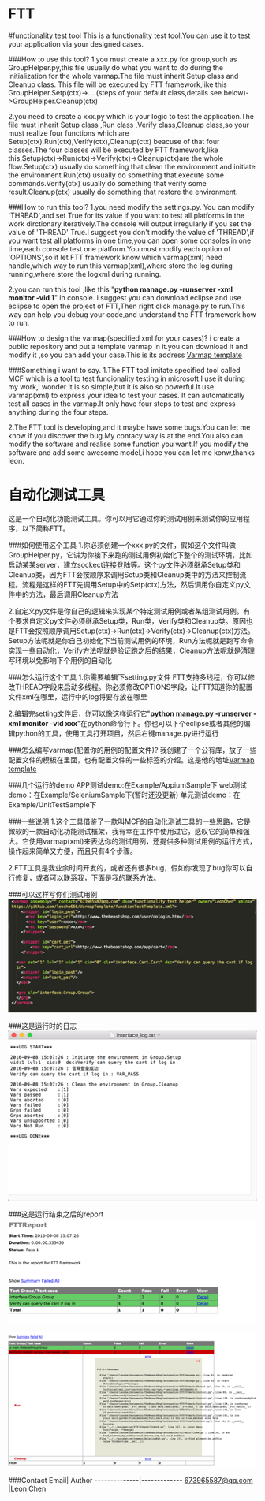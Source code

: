 FTT
==== 
#functionality test tool
This is a functionality test tool.You can use it to test your application via your designed cases.

###How to use this tool?
1.you must create a xxx.py for group,such as GroupHelper.py,this file usually do what you want to do during the initialization for the whole varmap.The file must inherit Setup class and Cleanup class. This file will be executed by FTT framework,like this GroupHelper.Setp(ctx)->....(steps of your default class,details see below)->GroupHelper.Cleanup(ctx)

2.you need to create a xxx.py which is your logic to test the application.The file must inherit Setup class ,Run class ,Verify class,Cleanup class,so your must realize four functions which are Setup(ctx),Run(ctx),Verify(ctx),Cleanup(ctx) beacuse of that four classes.The four classes will be executed by FTT framework,like this,Setup(ctx)->Run(ctx)->Verify(ctx)->Cleanup(ctx)are the whole flow.Setup(ctx) usually do something that clean the environment and initiate the environment.Run(ctx) usually do something that execute some commands.Verify(ctx) usually do something that verify some result.Cleanup(ctx) usually do something that restore the environment.

###How to run this tool?
1.you need modify the settings.py.
You can modify 'THREAD',and set True for its value if you want to test all platforms in the work dirctionary iteratively.The console will output irregularly if you set the value of 'THREAD' True.I suggest you don't modify the value of 'THREAD',if you want test all platforms in one time,you can open some consoles in one time,each console test one platform.You must modify each option of 'OPTIONS',so it let FTT framework know which varmap(xml) need handle,which way to run this varmap(xml),where store the log during running,where store the logxml during running.
 
2.you can run this tool ,like this "**python manage.py -runserver -xml monitor -vid 1**" in console. i suggest you can download eclipse and use eclipse to open the project of FTT,Then right click manage.py to run.This way can help you debug your code,and understand the FTT framework how to run.


###How to design the varmap(specified xml for your cases)?
i create a public repository and put a template varmap in it.you can download it and modify it ,so you can add your case.This is its address [Varmap template](https://github.com/leoche666/VarmapTemplate)
 
 
###Something i want to say.
1.The FTT tool imitate specified tool called MCF which is a tool to test funcionality testing in microsoft.I use it during my work,i wonder it is so simple,but it is also so powerful.It use varmap(xml) to express your idea to test your cases. It can automatically test all cases in the varmap.It only have four steps to test and express anything during the four steps.
 
2.The FTT tool is developing,and it maybe have some bugs.You can let me know if you discover the bug.My contacy way is at the end.You also can modify the software and realise some function you want.If you modify the software and add some awesome model,i hope you can let me konw,thanks leon.
 

自动化测试工具
====
这是一个自动化功能测试工具。你可以用它通过你的测试用例来测试你的应用程序，以下简称FTT。

###如何使用这个工具
1.你必须创建一个xxx.py的文件，假如这个文件叫做GroupHelper.py，它讲为你接下来跑的测试用例初始化下整个的测试环境，比如启动某某server，建立sockect连接登陆等。这个py文件必须继承Setup类和Cleanup类，因为FTT会按顺序来调用Setup类和Cleanup类中的方法来控制流程。流程是这样的FTT先调用Setup中的Setp(ctx)方法，然后调用你自定义py文件中的方法，最后调用Cleanup方法

2.自定义py文件是你自己的逻辑来实现某个特定测试用例或者某组测试用例。有个要求自定义py文件必须继承Setup类，Run类，Verify类和Cleanup类。原因也是FTT会按照顺序调用Setup(ctx)->Run(ctx)->Verify(ctx)->Cleanup(ctx)方法。Setup方法呢就是你自己初始化下当前测试用例的环境，Run方法呢就是跑写命令实现一些自动化，Verify方法呢就是验证跑之后的结果，Cleanup方法呢就是清理写环境以免影响下个用例的自动化

###怎么运行这个工具
1.你需要编辑下setting.py文件
FTT支持多线程，你可以修改THREAD字段来启动多线程。你必须修改OPTIONS字段，让FTT知道你的配置文件xml在哪里，运行中的log将要存放在哪里

2.编辑完setting文件后，你可以像这样运行它"**python manage.py -runserver -xml monitor -vid xxx**"在python命令行下。你也可以下个eclipse或者其他的编辑python的工具，使用工具打开项目，然后右键manage.py进行运行

###怎么编写varmap(配置你的用例的配置文件)?
我创建了一个公有库，放了一些配置文件的模板在里面，也有配置文件的一些标签的介绍。这是他的地址[Varmap template](https://github.com/leoche666/VarmapTemplate)

###几个运行的demo
APP测试demo:在Example/AppiumSample下
web测试demo：在Example/SeleniumSample下(暂时还没更新)
单元测试demo：在Example/UnitTestSample下

###一些说明
1.这个工具借鉴了一款叫MCF的自动化测试工具的一些思路，它是微软的一款自动化功能测试框架，我有幸在工作中使用过它，感叹它的简单和强大。它使用varmap(xml)来表达你的测试用例，还提供多种测试用例的运行方式，操作起来简单又方便，而且只有4个步骤。

2.FTT工具是我业余时间开发的，或者还有很多bug，假如你发现了bug你可以自行修复，或者可以联系我，下面是我的联系方法。


###可以这样写你们测试用例
![image](https://github.com/leoche666/FTT/blob/master/img-folder/xml.png)

###这是运行时的日志
![image](https://github.com/leoche666/FTT/blob/master/img-folder/log.png)

###这是运行结束之后的report
![image](https://github.com/leoche666/FTT/blob/master/img-folder/Interface_report.png)

![image](https://github.com/leoche666/FTT/blob/master/img-folder/error_report.png)



###Contact
Email| Author
--------------|-------------
673965587@qq.com |Leon Chen